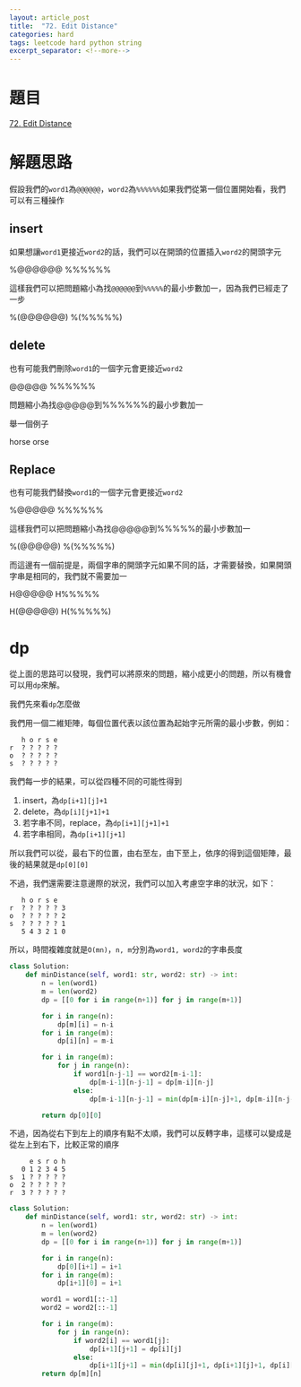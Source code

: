 ```yaml
---
layout: article_post
title:  "72. Edit Distance"
categories: hard
tags: leetcode hard python string
excerpt_separator: <!--more-->
---
```


# 題目

[72. Edit Distance](https://leetcode.com/problems/edit-distance)

# 解題思路

假設我們的`word1`為`@@@@@@`，`word2`為`%%%%%%`如果我們從第一個位置開始看，我們可以有三種操作

## insert

如果想讓`word1`更接近`word2`的話，我們可以在開頭的位置插入`word2`的開頭字元

%@@@@@@
%%%%%%

這樣我們可以把問題縮小為找`@@@@@@`到`%%%%%`的最小步數加一，因為我們已經走了一步

%(@@@@@@)
%(%%%%%)

## delete

也有可能我們刪除`word1`的一個字元會更接近`word2`

@@@@@
%%%%%%

問題縮小為找@@@@@到%%%%%%的最小步數加一

舉一個例子

horse
orse

## Replace

也有可能我們替換`word1`的一個字元會更接近`word2`

%@@@@@
%%%%%%

這樣我們可以把問題縮小為找@@@@@到%%%%%的最小步數加一

%(@@@@@)
%(%%%%%)

而這邊有一個前提是，兩個字串的開頭字元如果不同的話，才需要替換，如果開頭字串是相同的，我們就不需要加一

H@@@@@
H%%%%%

H(@@@@@)
H(%%%%%)

# dp

從上面的思路可以發現，我們可以將原來的問題，縮小成更小的問題，所以有機會可以用`dp`來解。

我們先來看`dp`怎麼做

我們用一個二維矩陣，每個位置代表以該位置為起始字元所需的最小步數，例如：

       h o r s e
    r  ? ? ? ? ?
    o  ? ? ? ? ?
    s  ? ? ? ? ?

我們每一步的結果，可以從四種不同的可能性得到

1. insert，為`dp[i+1][j]+1`
2. delete，為`dp[i][j+1]+1`
3. 若字串不同，replace，為`dp[i+1][j+1]+1`
4. 若字串相同，為`dp[i+1][j+1]`

所以我們可以從，最右下的位置，由右至左，由下至上，依序的得到這個矩陣，最後的結果就是`dp[0][0]`

不過，我們還需要注意邊際的狀況，我們可以加入考慮空字串的狀況，如下：

       h o r s e
    r  ? ? ? ? ? 3
    o  ? ? ? ? ? 2
    s  ? ? ? ? ? 1
       5 4 3 2 1 0

所以，時間複雜度就是`O(mn)`，`n, m`分別為`word1, word2`的字串長度

```python
class Solution:
    def minDistance(self, word1: str, word2: str) -> int:
        n = len(word1)
        m = len(word2)
        dp = [[0 for i in range(n+1)] for j in range(m+1)]

        for i in range(n):
            dp[m][i] = n-i
        for i in range(m):
            dp[i][n] = m-i

        for i in range(m):
            for j in range(n):
                if word1[n-j-1] == word2[m-i-1]:
                    dp[m-i-1][n-j-1] = dp[m-i][n-j]
                else:
                    dp[m-i-1][n-j-1] = min(dp[m-i][n-j]+1, dp[m-i][n-j-1]+1, dp[m-i-1][n-j]+1)

        return dp[0][0]

```

不過，因為從右下到左上的順序有點不太順，我們可以反轉字串，這樣可以變成是從左上到右下，比較正常的順序

         e s r o h 
       0 1 2 3 4 5   
    s  1 ? ? ? ? ?
    o  2 ? ? ? ? ?
    r  3 ? ? ? ? ?
    
```python
class Solution:
    def minDistance(self, word1: str, word2: str) -> int:
        n = len(word1)
        m = len(word2)
        dp = [[0 for i in range(n+1)] for j in range(m+1)]

        for i in range(n):
            dp[0][i+1] = i+1
        for i in range(m):
            dp[i+1][0] = i+1

        word1 = word1[::-1]
        word2 = word2[::-1]

        for i in range(m):
            for j in range(n):
                if word2[i] == word1[j]:
                    dp[i+1][j+1] = dp[i][j]
                else:
                    dp[i+1][j+1] = min(dp[i][j]+1, dp[i+1][j]+1, dp[i][j+1]+1)
        return dp[m][n]
```

